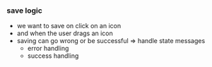 ### save logic
- we want to save on click on an icon
- and when the user drags an icon
- saving can go wrong or be successful => handle state messages
  - error handling
  - success handling


